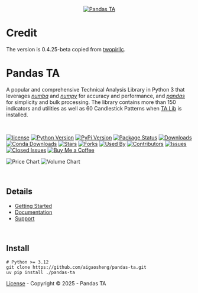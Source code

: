 <p align="center">
  <a href="https://www.pandas-ta.dev"><img src="images/pta-logo.webp" alt="Pandas TA"></a>
</p>

# Credit
The version is 0.4.25-beta copied from [twopirllc](https://www.pandas-ta.dev/).

# Pandas TA
A popular and comprehensive Technical Analysis Library in Python 3 that leverages [_numba_](http://numba.pydata.org/) and [_numpy_](https://numpy.org/) for accuracy and performance, and [_pandas_](https://pandas.pydata.org/) for simplicity and bulk processing. The library contains more than 150 indicators and utilities as well as 60 Candlestick Patterns when [TA Lib](https://ta-lib.org) is installed.

<br>

[![license](https://img.shields.io/github/license/twopirllc/pandas-ta)](#license)
[![Python Version](https://img.shields.io/pypi/pyversions/pandas-ta?style=flat)](https://pypi.org/project/pandas_ta/)
[![PyPi Version](https://img.shields.io/pypi/v/pandas-ta?style=flat)](https://pypi.org/project/pandas_ta/)
[![Package Status](https://img.shields.io/pypi/status/pandas-ta?style=flat)](https://pypi.org/project/pandas_ta/)
[![Downloads](https://img.shields.io/pypi/dm/pandas_ta?style=flat)](https://pypistats.org/packages/pandas_ta)
[![Conda Downloads](https://img.shields.io/conda/dn/conda-forge/pandas-ta.svg?label=Conda%20downloads)](https://anaconda.org/conda-forge/pandas-ta)
[![Stars](https://img.shields.io/github/stars/twopirllc/pandas-ta?style=flat)](#stars)
[![Forks](https://img.shields.io/github/forks/twopirllc/pandas-ta?style=flat)](#forks)
[![Used By](https://img.shields.io/badge/used_by-258-orange.svg?style=flat)](#usedby)
[![Contributors](https://img.shields.io/github/contributors/twopirllc/pandas-ta?style=flat)](#contributors)
[![Issues](https://img.shields.io/github/issues-raw/twopirllc/pandas-ta?style=flat)](#issues)
[![Closed Issues](https://img.shields.io/github/issues-closed-raw/twopirllc/pandas-ta?style=flat)](#closed-issues)
[![Buy Me a Coffee](https://img.shields.io/badge/buy_me_a_coffee-orange.svg?style=flat)](https://www.buymeacoffee.com/twopirllc)


![Price Chart](/images/SPY_Chart.png)
![Volume Chart](/images/SPY_VOL.png)

<br>

## Details

* [Getting Started](https://www.pandas-ta.dev/getting-started/installation/)
* [Documentation](https://www.pandas-ta.dev/api/)
* [Support](https://www.pandas-ta.dev/support/)

<br>

## Install
```
# Python >= 3.12
git clone https://github.com/aigaosheng/pandas-ta.git
uv pip install ./pandas-ta
```

[License](https://www.pandas-ta.dev/legal/license/) - Copyright © 2025 - Pandas TA
